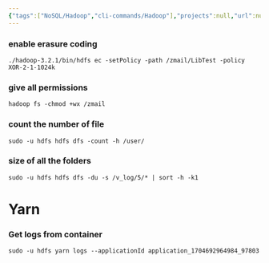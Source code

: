 ```yaml
---
{"tags":["NoSQL/Hadoop","cli-commands/Hadoop"],"projects":null,"url":null,"type":null,"Description":"Some of the commonly used cli commands in hadoop","publish":true,"Areas":["HowTos"],"PassFrontmatter":true,"created":"2025-01-14T15:25:42.458+05:30","updated":"2024-12-26T14:41:26.000+05:30"}
---
```


### enable erasure coding

```Plain
./hadoop-3.2.1/bin/hdfs ec -setPolicy -path /zmail/LibTest -policy XOR-2-1-1024k
```

### give all permissions

```Plain
hadoop fs -chmod +wx /zmail
```

### count the number of file

```Plain
sudo -u hdfs hdfs dfs -count -h /user/
```

### size of all the folders

```Plain
sudo -u hdfs hdfs dfs -du -s /v_log/5/* | sort -h -k1
```

# Yarn

### Get logs from container

```Plain
sudo -u hdfs yarn logs --applicationId application_1704692964984_97803
```